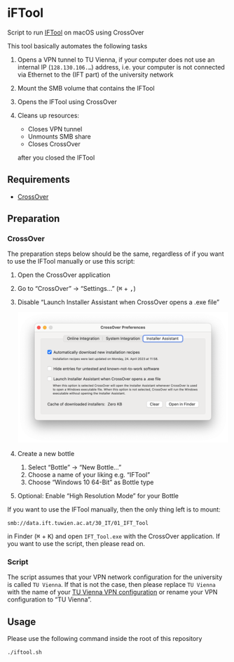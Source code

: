 # iFTool

Script to run [IFTool](smb://data.ift.tuwien.ac.at/30_IT/01_IFT_Tool) on macOS using CrossOver

This tool basically automates the following tasks

1. Opens a VPN tunnel to TU Vienna, if your computer does not use an internal IP (`128.130.106.…`) address, i.e. your computer is not connected via Ethernet to the (IFT part) of the university network
2. Mount the SMB volume that contains the IFTool
3. Opens the IFTool using CrossOver
4. Cleans up resources:

   - Closes VPN tunnel
   - Unmounts SMB share
   - Closes CrossOver

   after you closed the IFTool

[CrossOver]: https://www.codeweavers.com/crossover

## Requirements

- [CrossOver](https://www.codeweavers.com/crossover)

## Preparation

### CrossOver

The preparation steps below should be the same, regardless of if you want to use the IFTool manually or use this script:

1. Open the CrossOver application
2. Go to “CrossOver” → “Settings…” (<kbd>⌘</kbd> + <kbd>,</kbd>)
3. Disable “Launch Installer Assistant when CrossOver opens a .exe file”

   ![CrossOver Preferences](Pictures/CrossOver%20Preferences.webp)

4. Create a new bottle
   1. Select “Bottle” → “New Bottle…”
   2. Choose a name of your liking e.g. “IFTool”
   3. Choose “Windows 10 64-Bit” as Bottle type
5. Optional: Enable “High Resolution Mode” for your Bottle

If you want to use the IFTool manually, then the only thing left is to mount:

```
smb://data.ift.tuwien.ac.at/30_IT/01_IFT_Tool
```

in Finder (<kbd>⌘</kbd> + <kbd>K</kbd>) and open `IFT_Tool.exe` with the CrossOver application. If you want to use the script, then please read on.

### Script

The script assumes that your VPN network configuration for the university is called `TU Vienna`. If that is not the case, then please replace `TU Vienna` with the name of your [TU Vienna VPN configuration](https://www.it.tuwien.ac.at/en/services/network-infrastructure-and-server-services/tunet/vpn-virtual-private-network) or rename your VPN configuration to “TU Vienna”.

## Usage

Please use the following command inside the root of this repository

```sh
./iftool.sh
```

